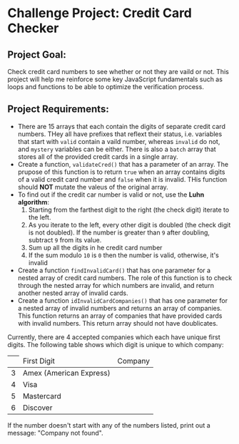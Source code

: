 # Challenge Project: Credit Card Checker
## Project Goal:
Check credit card numbers to see whether or not they are vaild or not. This project will help me reinforce some key JavaScript fundamentals such as loops and functions to be able to optimize the verification process.
## Project Requirements:
<ul>
    <li>There are 15 arrays that each contain the digits of separate credit card numbers. THey all have prefixes that reflext their status, i.e. variables that start with <code>valid</code> contain a vaild number, whereas <code>invalid</code> do not, and <code>mystery</code> variables can be either. There is also a <code>batch</code> array that stores all of the provided credit cards in a single array.</li>
    <li>Create a function, <code>validateCred()</code> that has a parameter of an array. The prupose of this function is to return <code>true</code> when an array contains digits of a valid credit card number and <code>false</code> when it is invalid. THis function should <strong>NOT</strong> mutate the valeus of the original array.</li>
    <li>To find out if the credit car number is valid or not, use the <strong>Luhn algorithm</strong>:
    <ol>
        <li>Starting from the farthest digit to the right (the check digit) iterate to the left.</li>
        <li>As you iterate to the left, every other digit is doubled (the check digit is not doubled). If the number is greater than <code>9</code> after doubling, subtract <code>9</code> from its value.</li>
        <li>Sum up all the digits in he credit card number</li>
        <li>If the sum modulo <code>10</code> is <code>0</code> then the number is valid, otherwise, it's invalid</li>
    </ol></li>
    <li>Create a function <code>findInvalidCard()</code> that has one parameter for a nested array of credit card numbers. The role of this function is to check through the nested array for which numbers are invalid, and return another nested array of invalid cards.</li>
    <li>Create a function <code>idInvalidCardCompanies()</code> that has one parameter for a nested array of invalid numbers and returns an array of companies. This function returns an array of companies that have provided cards with invalid numbers. This return array should not have doublicates.</li>
</ul>

Currently, there are 4 accepted companies which each have unique first digits. The following table shows which digit is unique to which company:
<table>
    <thead>
        <th>
        <td>First Digit</td>
        <td>Company</td>
        </th>
    </thead>
    <tbody>
        <tr>
            <td>3</td>
            <td>Amex (American Express)</td>
        </tr>
        <tr>
            <td>4</td>
            <td>Visa</td>
        </tr>
        <tr>
            <td>5</td>
            <td>Mastercard</td>
        </tr>
        <tr>
            <td>6</td>
            <td>Discover</td>
        </tr>
    </tbody>
</table>
If the number doesn't start with any of the numbers listed, print out a message: "Company not found".
